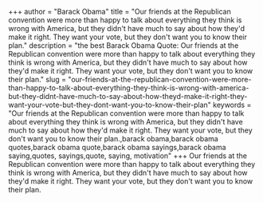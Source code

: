 +++
author = "Barack Obama"
title = "Our friends at the Republican convention were more than happy to talk about everything they think is wrong with America, but they didn't have much to say about how they'd make it right. They want your vote, but they don't want you to know their plan."
description = "the best Barack Obama Quote: Our friends at the Republican convention were more than happy to talk about everything they think is wrong with America, but they didn't have much to say about how they'd make it right. They want your vote, but they don't want you to know their plan."
slug = "our-friends-at-the-republican-convention-were-more-than-happy-to-talk-about-everything-they-think-is-wrong-with-america-but-they-didnt-have-much-to-say-about-how-theyd-make-it-right-they-want-your-vote-but-they-dont-want-you-to-know-their-plan"
keywords = "Our friends at the Republican convention were more than happy to talk about everything they think is wrong with America, but they didn't have much to say about how they'd make it right. They want your vote, but they don't want you to know their plan.,barack obama,barack obama quotes,barack obama quote,barack obama sayings,barack obama saying,quotes, sayings,quote, saying, motivation"
+++
Our friends at the Republican convention were more than happy to talk about everything they think is wrong with America, but they didn't have much to say about how they'd make it right. They want your vote, but they don't want you to know their plan.
